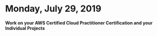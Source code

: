 Monday, July 29, 2019
====================
#### Work on your AWS Certified Cloud Practitioner Certification and your Individual Projects
